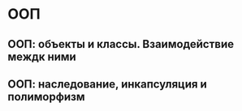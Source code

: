 # ООП
##  ООП: объекты и классы. Взаимодействие междк ними
##  ООП: наследование, инкапсуляция и полиморфизм
